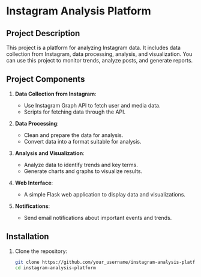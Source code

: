 # Instagram Analysis Platform

## Project Description

This project is a platform for analyzing Instagram data. It includes data collection from Instagram, data processing, analysis, and visualization. You can use this project to monitor trends, analyze posts, and generate reports.

## Project Components

1. **Data Collection from Instagram**:
   - Use Instagram Graph API to fetch user and media data.
   - Scripts for fetching data through the API.

2. **Data Processing**:
   - Clean and prepare the data for analysis.
   - Convert data into a format suitable for analysis.

3. **Analysis and Visualization**:
   - Analyze data to identify trends and key terms.
   - Generate charts and graphs to visualize results.

4. **Web Interface**:
   - A simple Flask web application to display data and visualizations.

5. **Notifications**:
   - Send email notifications about important events and trends.

## Installation

1. Clone the repository:

   ```bash
   git clone https://github.com/your_username/instagram-analysis-platform.git
   cd instagram-analysis-platform
